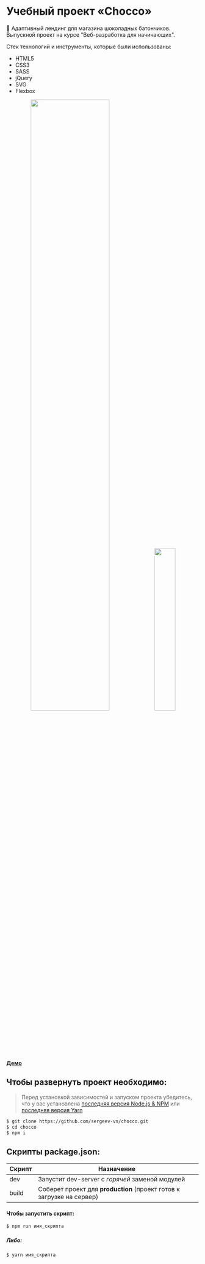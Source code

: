 # Учебный проект «Chocco»
🍫 Адаптивный лендинг для магазина шоколадных батончиков. Выпускной проект на курсе "Веб-разработка для начинающих". 

Стек технологий и инструменты, которые были использованы:
+ HTML5
+ СSS3
+ SASS
+ jQuery
+ SVG
+ Flexbox

<p align='center'>
<img src='http://lessons.sergeev.press/pc-chocko.jpg' width='64%'>
 <img src='http://lessons.sergeev.press/ipad-chocko.jpg' width='33%'>
</p>

[**Демо**](https://sergeev-vn.github.io/chocco/)

## Чтобы развернуть проект необходимо:
> Перед установкой зависимостей и запуском проекта убедитесь, что у вас установлена [последняя версия Node.js & NPM](https://nodejs.org/en/download/current/) или 
> [последняя версия Yarn](https://yarnpkg.com/ru/docs/install)

```sh
$ git clone https://github.com/sergeev-vn/chocco.git
$ cd chocco
$ npm i
```

## Скрипты package.json:

| Скрипт | Назначение                                                                                   |
| ------ | -------------------------------------------------------------------------------------------- |
| dev    | Запустит dev-server с _горячей_ заменой модулей                                      |
| build  | Соберет проект для **production** (проект готов к загрузке на сервер)                        |

#### Чтобы запустить скрипт:

```sh
$ npm run имя_скрипта
```

##### Либо:

```sh
$ yarn имя_скрипта
```

 
